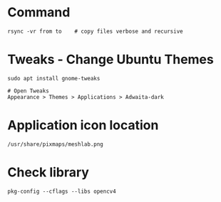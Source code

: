 # Command

```
rsync -vr from to    # copy files verbose and recursive
```

# Tweaks - Change Ubuntu Themes
```
sudo apt install gnome-tweaks

# Open Tweaks
Appearance > Themes > Applications > Adwaita-dark
```

# Application icon location
```
/usr/share/pixmaps/meshlab.png
```

# Check library
```
pkg-config --cflags --libs opencv4
```


